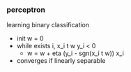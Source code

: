 ### perceptron

learning binary classification
- init w = 0
- while exists i, x_i t w y_i < 0
    - w = w + eta (y_i - sgn(x_i t w)) x_i
- converges if linearly separable